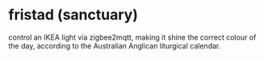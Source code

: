 # fristad (sanctuary)

control an IKEA light via zigbee2mqtt, making it shine the
correct colour of the day, according to the Australian Anglican
liturgical calendar.

